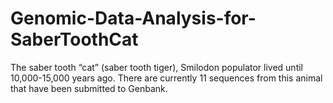 # Genomic-Data-Analysis-for-SaberToothCat
The saber tooth “cat” (saber tooth tiger), Smilodon populator lived until 10,000-15,000 years ago. There are currently 11 sequences from this animal that have been submitted to Genbank. 
